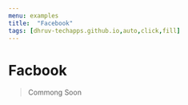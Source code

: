 ```yaml
---
menu: examples
title:  "Facebook"
tags: [dhruv-techapps.github.io,auto,click,fill]
---
```


# Facbook

> Commong Soon